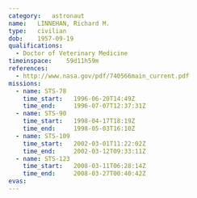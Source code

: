 ```yaml
---
category:	astronaut
name:	LINNEHAN, Richard M.
type:	civilian
dob:	1957-09-19
qualifications:
  - Doctor of Veterinary Medicine
timeinspace:	59d11h59m
references:
  - http://www.nasa.gov/pdf/740566main_current.pdf
missions:
  - name: STS-78
    time_start:   1996-06-20T14:49Z
    time_end:     1996-07-07T12:37:31Z
  - name: STS-90
    time_start:   1998-04-17T18:19Z
    time_end:     1998-05-03T16:10Z
  - name: STS-109
    time_start:   2002-03-01T11:22:02Z
    time_end:     2002-03-12T09:33:11Z
  - name: STS-123
    time_start:   2008-03-11T06:28:14Z
    time_end:     2008-03-27T00:40:42Z
evas:
---
```

